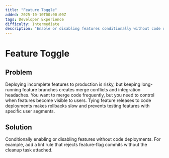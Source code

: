```yaml
---
title: "Feature Toggle"
added: 2025-10-10T00:00:00Z
tags: Developer Experience
difficulty: Intermediate
description: "Enable or disabling features conditionally without code deployments."
---
```

# Feature Toggle

## Problem

Deploying incomplete features to production is risky, but keeping long-running feature branches creates merge conflicts and integration headaches. You want to merge code frequently, but you need to control when features become visible to users. Tying feature releases to code deployments makes rollbacks slow and prevents testing features with specific user segments.

## Solution

Conditionally enabling or disabling features without code deployments. For example, add a lint rule that rejects feature-flag commits without the cleanup task attached.
